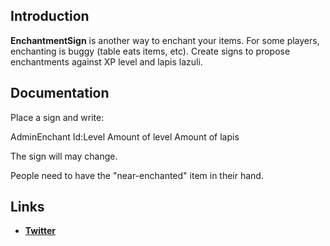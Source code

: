 Introduction
-------------

__EnchantmentSign__ is another way to enchant your items.
For some players, enchanting is buggy (table eats items, etc).
Create signs to propose enchantments against XP level and lapis lazuli.

Documentation
-------------

Place a sign and write:

AdminEnchant
Id:Level
Amount of level
Amount of lapis

The sign will may change.

People need to have the "near-enchanted" item in their hand.

Links
-------------

* __[Twitter](https://twitter.com/KingDeadKnight)__